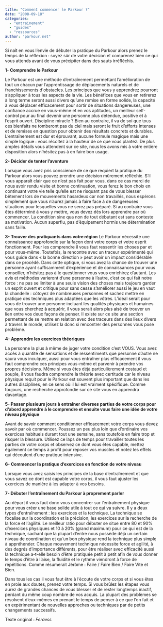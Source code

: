 ```yaml
---
title: "Comment commencer le Parkour ?"
date: "2008-09-18"
categories: 
  - "entrainement"
  - "guides"
  - "ressources"
author: "parkour.net"
---
```


Si naît en vous l’envie de débuter la pratique du Parkour alors prenez le temps de la réflexion : soyez sûr de votre décision et comprenez bien ce qui vous attends avant de vous précipiter dans des sauts irréfléchis.

**1- Comprendre le Parkour**

Le Parkour est une méthode d’entraînement permettant l’amélioration de tout un chacun par l’apprentissage de déplacements naturels et de franchissements d'obstacles. Les principes que vous y apprendrez pourront s’appliquer à tous les aspects de la vie. Les bénéfices que vous en retirerez à long terme seront aussi divers qu’une remise en forme solide, la capacité à vous déplacer efficacement pour sortir de situations dangereuses, une confiance accrue en vous-même et en vos aptitudes, un meilleur self-control pour au final devenir une personne plus détendue, positive et à l’esprit ouvert. Discipline miracle ? Bien au contraire, il va de soi que tous ces bienfaits ne tomberont pas du ciel mais seront le fruit d’efforts intenses et de remises en question pour obtenir des résultats concrets et durables. L’entraînement est dur et éprouvant, aucune formule magique mais une simple logique : vous récoltez à la hauteur de ce que vous plantez. De plus amples détails vous attendent sur ce site, nous les avons mis à votre entière disposition alors n’hésitez pas à en faire bon usage.

**2- Décider de tenter l’aventure**

Lorsque vous avez pris conscience de ce que requiert la pratique du Parkour alors vous pouvez prendre une décision mûrement réfléchie. S’il vous apparaît clair que ce n’est pas fait pour vous, dans ce cas merci de nous avoir rendu visite et bonne continuation, vous ferez le bon choix en continuant votre vie telle qu’elle est ne risquant pas de vous blesser bêtement lors de mouvements hasardeux car non travaillés, nous espérons simplement que vous n’aurez jamais à faire face à de dangereuses situations pour lesquelles vous ne serez pas préparé. Si au contraire vous êtes déterminé à vous y mettre, vous devez dès lors apprendre par où commencer. La condition sine qua non de tout débutant est sans conteste sa motivation. Aucun superflu, pas d’équipement hormis une détermination sans faille.

**3- Trouver des pratiquants dans votre région** Le Parkour nécessite une connaissance approfondie sur la façon dont votre corps et votre esprit fonctionnent. Pour les comprendre il vous faut ressentir les choses par et pour vous-même. Toutefois, la rencontre avec un traceur expérimenté qui vous guide dans « la bonne direction » peut avoir un impact considérable dans ce procédé. Dans cette optique, si vous avez la chance de trouver une personne ayant suffisamment d’expérience et de connaissances pour vous conseiller, n’hésitez pas à le questionner vous vous enrichirez d’autant. Les avis et méthodes varieront d’une personne à l’autre, c’est ce qui fait notre force : ne pas se limiter à une seule vision des choses mais toujours garder un esprit ouvert et critique pour sans cesse s’améliorer aussi le jeu en vaut la chandelle : côtoyez de nombreuses personnes et sachez mettre en pratique des techniques plus adaptées que les vôtres. L’idéal serait pour vous de trouver une personne incluant les qualités physiques et humaines que vous cherchez à acquérir, il vous serait alors plus aisé de trouver un lien entre vos deux façons de penser. Il existe sur ce site une section permettant de se mettre en relation avec des traceurs dans des lieux divers à travers le monde, utilisez la donc si rencontrer des personnes vous pose problème.

**4- Apprendre les exercices théoriques**

La personne la plus à même de juger votre condition c’est VOUS. Vous avez accès à quantité de sensations et de ressentiments que personne d’autre ne saura vous inculquer, aussi pour vous entraîner plus efficacement il vous faut comprendre ces principes vous-même et parvenir à prendre vos propres décisions. Même si vous êtes déjà particulièrement costaud et souple, il vous faudra comprendre la théorie avec certitude car le niveau physique requit pour le Parkour est souvent plus important que dans les autres disciplines, en ce sens où il lui est vraiment spécifique. Comme toujours, une recherche approfondie sur ce site vous en apprendra davantage.

**5- Passer plusieurs jours à entraîner diverses parties de votre corps pour d’abord apprendre à le comprendre et ensuite vous faire une idée de votre niveau physique**

Avant de savoir comment conditionner efficacement votre corps vous devez savoir par où commencer. Poussez un peu plus loin que d’ordinaire vos exercices habituels durant tout une semaine, sans toutefois en faire trop et risquer la blessure. Utilisez ce laps de temps pour travailler toutes les parties de votre corps et observez ce dont vous êtes capable, mettez également ce temps à profit pour reposer vos muscles et notez les effets qui découlent d’une pratique intensive.

**6- Commencer la pratique d’exercices en fonction de votre niveau**

Lorsque vous avez saisis les principes de la base d’entraînement et que vous savez ce dont est capable votre corps, il vous faut ajuster les exercices de manière à les adapter à vos besoins.

**7- Débuter l’entraînement du Parkour à proprement parler**

Au départ il vous faut donc vous concentrer sur l’entraînement physique pour vous créer une base solide utile à tout ce qui va suivre. Il y a deux types d’entraînement : les exercices et la technique. La technique se focalise sur la coordination et la précision, les exercices sur la recherche de la force et l’agilité. Le meilleur ratio pour débuter se situe entre 80 et 90% d’exercices physiques et 10 à 20% (grand maximum) pour ce qui est de la technique, sachant que la plupart d’entre nous possède déjà un certain niveau de coordination et qu’un bon physique rend la technique plus simple à appréhender. Chaque mouvement technique nécessite force et agilité, à des degrés d’importance différents, pour être réaliser avec efficacité aussi la technique a-t-elle besoin d’être pratiquée petit à petit afin de vous donner le temps d’être à l’aise, la fluidité et le rythme viendront à force de répétitions. Comme résumerait Jérôme : Faire / Faire Bien / Faire Vite et Bien.

Dans tous les cas il vous faut être à l’écoute de votre corps et si vous êtes en proie aux doutes, prenez votre temps. Si vous brûlez les étapes vous aurez de grandes chances de vous blesser et de rester longtemps inactif, perdant du même coup nombre de vos acquis. La plupart des problèmes se résolvent d’eux-mêmes en prenant le temps de penser à ce que l’on fait et en expérimentant de nouvelles approches ou techniques par de petits changements successifs.

Texte original : _Feraess_
